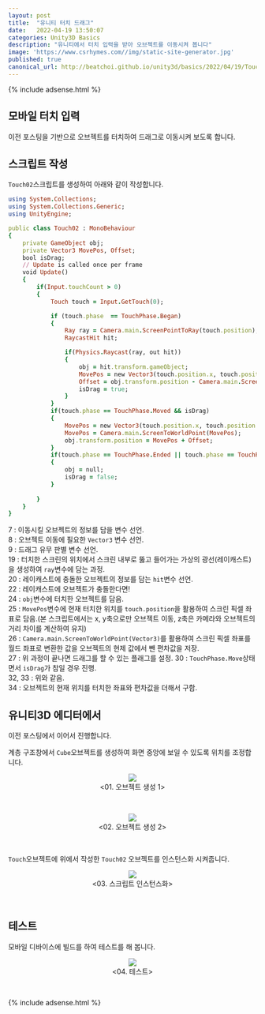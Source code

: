 ```yaml
---
layout: post
title:  "유니티 터치 드래그"
date:   2022-04-19 13:50:07
categories: Unity3D Basics
description: "유니티에서 터치 입력을 받아 오브젝트를 이동시켜 봅니다"
image: 'https://www.csrhymes.com//img/static-site-generator.jpg'
published: true
canonical_url: http://beatchoi.github.io/unity3d/basics/2022/04/19/TouchDrag/
---
```

  
  {% include adsense.html %}    
  
  
## 모바일 터치 입력
이전 포스팅을 기반으로 오브젝트를 터치하여 드래그로 이동시켜 보도록 합니다.   
  
## 스크립트 작성
  
`Touch02`스크립트를 생성하여 아래와 같이 작성합니다.  
  
```ruby
using System.Collections;
using System.Collections.Generic;
using UnityEngine;

public class Touch02 : MonoBehaviour
{
    private GameObject obj;
    private Vector3 MovePos, Offset;
    bool isDrag;
    // Update is called once per frame
    void Update()
    {
        if(Input.touchCount > 0)
        {
            Touch touch = Input.GetTouch(0);

            if (touch.phase  == TouchPhase.Began)
            {
                Ray ray = Camera.main.ScreenPointToRay(touch.position);
                RaycastHit hit;

                if(Physics.Raycast(ray, out hit))
                {
                    obj = hit.transform.gameObject;
                    MovePos = new Vector3(touch.position.x, touch.position.y, obj.transform.position.z - Camera.main.transform.position.z);
                    Offset = obj.transform.position - Camera.main.ScreenToWorldPoint(MovePos);
                    isDrag = true;
                }
            }
            if(touch.phase == TouchPhase.Moved && isDrag)
            {
                MovePos = new Vector3(touch.position.x, touch.position.y, obj.transform.position.z - Camera.main.transform.position.z);
                MovePos = Camera.main.ScreenToWorldPoint(MovePos);
                obj.transform.position = MovePos + Offset;
            }
            if(touch.phase == TouchPhase.Ended || touch.phase == TouchPhase.Canceled)
            {
                obj = null;
                isDrag = false;
            }
            
        }
    }
}
```
  
7 : 이동시킬 오브젝트의 정보를 담을 변수 선언.  
8 : 오브젝트 이동에 필요한 `Vector3` 변수 선언.  
9 : 드래그 유무 판별 변수 선언.  
19 : 터치한 스크린의 위치에서 스크린 내부로 뚫고 들어가는 가상의 광선(레이캐스트)을 생성하여 `ray`변수에 담는 과정.  
20 : 레이캐스트에 충돌한 오브젝트의 정보를 담는 `hit`변수 선언.  
22 : 레이캐스트에 오브젝트가 충돌한다면!  
24 : `obj`변수에 터치한 오브젝트를 담음.  
25 : `MovePos`변수에 현재 터치한 위치를 `touch.position`을 활용하여 스크린 픽셀 좌표로 담음.(본 스크립트에서는 x, y축으로만 오브젝트 이동, z축은 카메라와 오브젝트의 거리 차이를 계산하여 유지)  
26 : `Camera.main.ScreenToWorldPoint(Vector3)`를 활용하여 스크린 픽셀 좌표를 월드 좌표로 변환한 값을 오브젝트의 현제 값에서 뺀 편차값을 저장.  
27 : 위 과정이 끝나면 드래그를 할 수 있는 플래그를 설정. 
30 : `TouchPhase.Move`상태면서 `isDrag`가 참일 경우 진행.  
32, 33 : 위와 같음.  
34 : 오브젝트의 현재 위치를 터치한 좌표와 편차값을 더해서 구함.  
  
## 유니티3D 에디터에서
이전 포스팅에서 이어서 진행합니다.  

계층 구조창에서 `Cube`오브젝트를 생성하여 화면 중앙에 보일 수 있도록 위치를 조정합니다.  
<p align="center"><img src="/img/UnityBasic/TouchDrag/1.PNG"><br/>
<01. 오브젝트 생성 1></p><br/>   
  
<p align="center"><img src="/img/UnityBasic/TouchDrag/2.PNG"><br/>
<02. 오브젝트 생성 2></p><br/>   
  
`Touch`오브젝트에 위에서 작성한 `Touch02` 오브젝트를 인스턴스화 시켜줍니다.  
<p align="center"><img src="/img/UnityBasic/TouchDrag/3.PNG"><br/>
<03. 스크립트 인스턴스화></p><br/>   
    
  
## 테스트
모바일 디바이스에 빌드를 하여 테스트를 해 봅니다.  
  
<p align="center"><img src="/img/UnityBasic/TouchDrag/4.gif"><br/>
<04. 테스트></p><br/>    
   
  {% include adsense.html %}    
        
